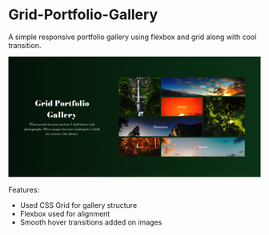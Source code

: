 # Grid-Portfolio-Gallery
A simple responsive portfolio gallery using flexbox and grid along with cool transition.

![image alt](https://github.com/subhamrudra/grid-portfolio-gallery/blob/main/grid-portfolio-gallery.png?raw=true)

Features:
- Used CSS Grid for gallery structure
- Flexbox used for alignment
- Smooth hover transitions added on images

